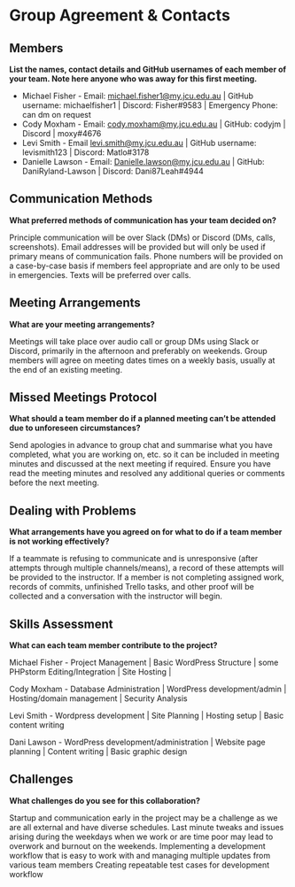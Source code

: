 # Group Agreement & Contacts
## Members
**List the names, contact details and GitHub usernames of each member of your team. Note here anyone who was away for this first meeting.**

 - Michael Fisher - Email: michael.fisher1@my.jcu.edu.au | GitHub username: michaelfisher1 | Discord: Fisher#9583 | Emergency Phone: can dm on request
 - Cody Moxham - Email: cody.moxham@my.jcu.edu.au | GitHub: codyjm | Discord | moxy#4676
 - Levi Smith - Email levi.smith@my.jcu.edu.au | GitHub username: levismith123 | Discord: Matlo#3178
 - Danielle Lawson - Email: Danielle.lawson@my.jcu.edu.au | GitHub: DaniRyland-Lawson | Discord: Dani87Leah#4944

## Communication Methods
**What preferred methods of communication has your team decided on?**

Principle communication will be over Slack (DMs) or Discord (DMs, calls, screenshots). Email addresses will be provided but will only be used if primary means of communication fails. Phone numbers will be provided on a case-by-case basis if members feel appropriate and are only to be used in emergencies. Texts will be preferred over calls.

## Meeting Arrangements
**What are your meeting arrangements?**

Meetings will take place over audio call or group DMs using Slack or Discord, primarily in the afternoon and preferably on weekends. Group members will agree on meeting dates times on a weekly basis, usually at the end of an existing meeting.

## Missed Meetings Protocol
**What should a team member do if a planned meeting can’t be attended due to unforeseen circumstances?**

Send apologies in advance to group chat and summarise what you have completed, what you are working on, etc. so it can be included in meeting minutes and discussed at the next meeting if required. Ensure you have read the meeting minutes and resolved any additional queries or comments before the next meeting.

## Dealing with Problems
**What arrangements have you agreed on for what to do if a team member is not working effectively?**

If a teammate is refusing to communicate and is unresponsive (after attempts through multiple channels/means), a record of these attempts will be provided to the instructor. If a member is not completing assigned work, records of commits, unfinished Trello tasks, and other proof will be collected and a conversation with the instructor will begin.

## Skills Assessment
**What can each team member contribute to the project?**

Michael Fisher - Project Management | Basic WordPress Structure | some PHPstorm Editing/Integration | Site Hosting |

Cody Moxham - Database Administration | WordPress development/admin | Hosting/domain management | Security Analysis

Levi Smith - Wordpress development | Site Planning | Hosting setup | Basic content writing

Dani Lawson - WordPress development/administration | Website page planning | Content writing | Basic graphic design

## Challenges
**What challenges do you see for this collaboration?**

Startup and communication early in the project may be a challenge as we are all external and have diverse schedules. Last minute tweaks and issues arising during the weekdays when we work or are time poor may lead to overwork and burnout on the weekends.
Implementing a development workflow that is easy to work with and managing multiple updates from various team members
Creating repeatable test cases for development workflow
